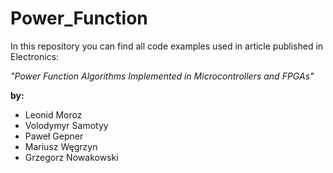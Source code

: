 # Power_Function
In this repository you can find all code examples used in article published in Electronics:

*"Power Function Algorithms Implemented in Microcontrollers and FPGAs"*

**by:**
- Leonid Moroz
- Volodymyr Samotyy 
- Paweł Gepner 
- Mariusz Węgrzyn 
- Grzegorz Nowakowski 
